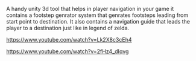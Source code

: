 A handy unity 3d tool that helps in player navigation in your game it contains a footstep genrator system that genrates footsteps leading from start point to destination.
It also contains a navigation guide that leads the player to a destination just like in legend of zelda.

https://www.youtube.com/watch?v=Lk2X8c3cEh4

https://www.youtube.com/watch?v=2fHz4_dIqvg
